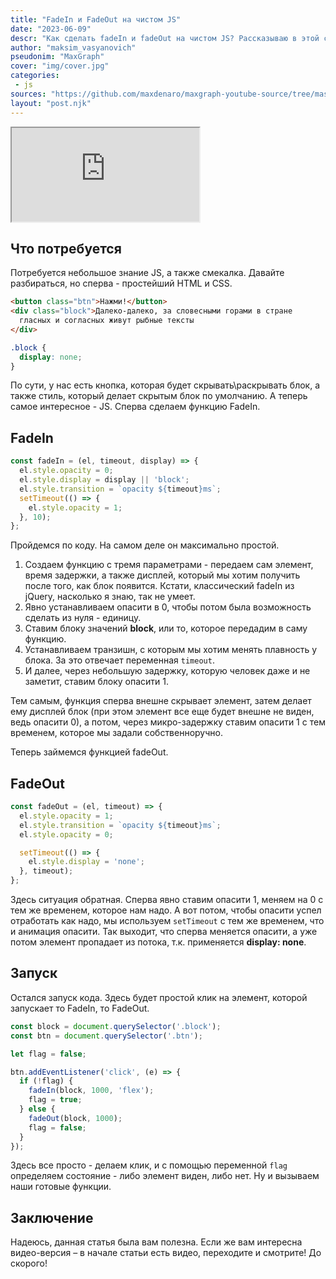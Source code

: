 ```yaml
---
title: "FadeIn и FadeOut на чистом JS"
date: "2023-06-09"
descr: "Как сделать fadeIn и fadeOut на чистом JS? Рассказываю в этой статье, как не использовать для таких целей jQuery"
author: "maksim_vasyanovich"
pseudonim: "MaxGraph"
cover: "img/cover.jpg"
categories:
 - js
sources: "https://github.com/maxdenaro/maxgraph-youtube-source/tree/master/JS-%D1%80%D0%B5%D1%88%D0%B5%D0%BD%D0%B8%D1%8F%20%E2%84%9619.%20FadeIn%2C%20FadeOut"
layout: "post.njk"
---
```


<iframe src="https://www.youtube.com/embed/B5UNidKMPMU" allow="accelerometer; autoplay; clipboard-write; encrypted-media; gyroscope; picture-in-picture; web-share" allowfullscreen></iframe>

## Что потребуется

Потребуется небольшое знание JS, а также смекалка. Давайте разбираться, но сперва - простейший HTML и CSS.


``` html
<button class="btn">Нажми!</button>
<div class="block">Далеко-далеко, за словесными горами в стране
  гласных и согласных живут рыбные тексты
</div>
```

``` css
.block {
  display: none;
}
```

По сути, у нас есть кнопка, которая будет скрывать\раскрывать блок, а также стиль, который делает скрытым блок по умолчанию. А теперь самое интересное - JS. Сперва сделаем функцию FadeIn.

## FadeIn

``` js
const fadeIn = (el, timeout, display) => {
  el.style.opacity = 0;
  el.style.display = display || 'block';
  el.style.transition = `opacity ${timeout}ms`;
  setTimeout(() => {
    el.style.opacity = 1;
  }, 10);
};
```

Пройдемся по коду. На самом деле он максимально простой.
1. Создаем функцию с тремя параметрами - передаем сам элемент, время задержки, а также дисплей, который мы хотим получить после того, как блок появится. Кстати, классический fadeIn из jQuery, насколько я знаю, так не умеет.
2. Явно устанавливаем опасити в 0, чтобы потом была возможность сделать из нуля - единицу.
3. Ставим блоку значений __block__, или то, которое передадим в саму функцию.
4. Устанавливаем транзишн, с которым мы хотим менять плавность у блока. За это отвечает переменная `timeout`.
5. И далее, через небольшую задержку, которую человек даже и не заметит, ставим блоку опасити 1.

Тем самым, функция сперва внешне скрывает элемент, затем делает ему дисплей блок (при этом элемент все еще будет внешне не виден, ведь опасити 0), а потом, через микро-задержку ставим опасити 1 с тем временем, которое мы задали собственноручно.

Теперь займемся функцией fadeOut.

## FadeOut

``` js
const fadeOut = (el, timeout) => {
  el.style.opacity = 1;
  el.style.transition = `opacity ${timeout}ms`;
  el.style.opacity = 0;

  setTimeout(() => {
    el.style.display = 'none';
  }, timeout);
};
```

Здесь ситуация обратная. Сперва явно ставим опасити 1, меняем на 0 с тем же временем, которое нам надо. А вот потом, чтобы опасити успел отработать как надо, мы используем `setTimeout` с тем же временем, что и анимация опасити. Так выходит, что сперва меняется опасити, а уже потом элемент пропадает из потока, т.к. применяется __display: none__.

## Запуск

Остался запуск кода. Здесь будет простой клик на элемент, которой запускает то FadeIn, то FadeOut.

``` js
const block = document.querySelector('.block');
const btn = document.querySelector('.btn');

let flag = false;

btn.addEventListener('click', (e) => {
  if (!flag) {
    fadeIn(block, 1000, 'flex');
    flag = true;
  } else {
    fadeOut(block, 1000);
    flag = false;
  }
});
```

Здесь все просто - делаем клик, и с помощью переменной `flag` определяем состояние - либо элемент виден, либо нет. Ну и вызываем наши готовые функции.

## Заключение

Надеюсь, данная статья была вам полезна. Если же вам интересна видео-версия – в начале статьи есть видео, переходите и смотрите! До скорого!
